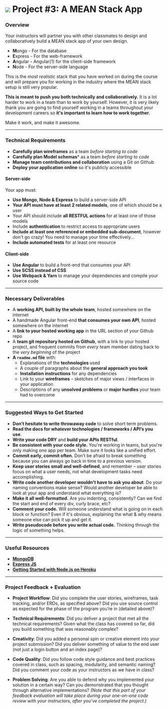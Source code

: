 # ![](https://ga-dash.s3.amazonaws.com/production/assets/logo-9f88ae6c9c3871690e33280fcf557f33.png) Project #3: A MEAN Stack App

### Overview

Your instructors will partner you with other classmates to design and collaboratively build a MEAN stack app of your own design.

- **M**ongo - For the database
- **E**xpress - For the web-framework
- **A**ngular - Angular(1) for the client-side framework
- **N**ode - For the server-side language

This is the _most realistic_ stack that you have worked on during the course and will prepare you for working in the industry where the MEAN stack setup is still very popular.

**This is meant to push you both technically and collaboratively.** It is a lot harder to work in a team than to work by yourself. However, it is very likely thank you are going to find yourself working in a teams throughout your development careers so **it's important to learn how to work together.**

Make it work, and make it awesome.

---

### Technical Requirements

* **Carefully plan wireframes** as a team _before starting to code_
* **Carefully plan Model schemas*** as a team _before starting to code_
* **Manage team contributions and collaboration** using a Git on Github
* **Deploy your application online** so it's publicly accessible

#### Server-side

Your app must:

* **Use Mongo, Node & Express** to build a server-side API
* **Your API must have at least 2 related models**, one of which should be a user
* Your API should include **all RESTFUL actions** for at least one of those models
* Include **authentication** to restrict access to appropriate users
* **Include at least one referenced or embedded sub-document**, however don't go crazy! You need to manage your time effectively...
* **Include automated tests** for at least one resource

#### Client-side

* **Use Angular** to build a front-end that consumes your API
* **Use SCSS instead of CSS**
* **Use Webpack & Yarn** to manage your dependencies and compile your source code

---

### Necessary Deliverables

* A **working API, built by the whole team**, hosted somewhere on the internet
* A handmade Angular front-end **that consumes your own API**, hosted somewhere on the internet
* A **link to your hosted working app** in the URL section of your Github repo
* A **team git repository hosted on Github**, with a link to your hosted project, and frequent commits from _every_ team member dating back to the _very beginning_ of the project
* **A `readme.md` file** with:
	* Explanations of the **technologies** used
   	* A couple of paragraphs about the **general approach you took**
   	* **Installation instructions** for any dependencies
   	* Link to your **wireframes** – sketches of major views / interfaces in your application
   * Descriptions of any **unsolved problems** or **major hurdles** your team had to overcome

---

### Suggested Ways to Get Started

* **Don’t hesitate to write throwaway code** to solve short term problems.
* **Read the docs for whatever technologies / frameworks / API’s you use**.
* **Write your code DRY** and **build your APIs RESTful**.
* **Be consistent with your code style.** You're working in teams, but you're only making one app per team. Make sure it looks like a unified effort.
* **Commit early, commit often.** Don’t be afraid to break something because you can always go back in time to a previous version.
* **Keep user stories small and well-defined**, and remember – user stories focus on what a user needs, not what development tasks need accomplishing.
* **Write code another developer wouldn't have to ask you about**. Do your naming conventions make sense? Would another developer be able to look at your app and understand what everything is?
* **Make it all well-formatted.** Are you indenting, consistently? Can we find the start and end of every div, curly brace, etc?
* **Comment your code.** Will someone understand what is going on in each block or function? Even if it's obvious, explaining the what & why means someone else can pick it up and get it.
* **Write pseudocode before you write actual code.** Thinking through the logic of something helps.

---

### Useful Resources

* **[MongoDB](https://www.mongodb.org/)**
* **[Express JS](http://expressjs.com/)**
* **[Getting Started with Node.js on Heroku](https://devcenter.heroku.com/articles/getting-started-with-nodejs)**

---

### Project Feedback + Evaluation

* __Project Workflow__: Did you complete the user stories, wireframes, task tracking, and/or ERDs, as specified above? Did you use source control as expected for the phase of the program you’re in (detailed above)?

* __Technical Requirements__: Did you deliver a project that met all the technical requirements? Given what the class has covered so far, did you build something that was reasonably complex?

* __Creativity__: Did you added a personal spin or creative element into your project submission? Did you deliver something of value to the end user (not just a login button and an index page)?

* __Code Quality__: Did you follow code style guidance and best practices covered in class, such as spacing, modularity, and semantic naming? Did you comment your code as your instructors as we have in class?

* __Problem Solving__: Are you able to defend why you implemented your solution in a certain way? Can you demonstrated that you thought through alternative implementations? _(Note that this part of your feedback evaluation will take place during your one-on-one code review with your instructors, after you've completed the project.)_